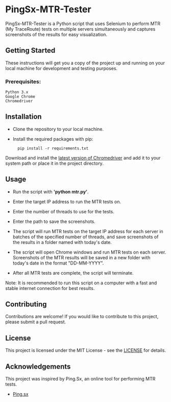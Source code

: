 # PingSx-MTR-Tester

PingSx-MTR-Tester is a Python script that uses Selenium to perform MTR (My TraceRoute) tests on multiple servers simultaneously and captures screenshots of the results for easy visualization.

## Getting Started

These instructions will get you a copy of the project up and running on your local machine for development and testing purposes.

### Prerequisites:

    Python 3.x
    Google Chrome
    Chromedriver

## Installation

* Clone the repository to your local machine.

* Install the required packages with pip:

        pip install -r requirements.txt

Download and install the [latest version of Chromedriver](https://chromedriver.chromium.org/downloads) and add it to your system path or place it in the project directory.

## Usage

* Run the script with **'python mtr.py'**.

* Enter the target IP address to run the MTR tests on.

* Enter the number of threads to use for the tests.

* Enter the path to save the screenshots.

* The script will run MTR tests on the target IP address for each server in batches of the specified number of threads, and save screenshots of the results in a folder named with today's date.

* The script will open Chrome windows and run MTR tests on each server. Screenshots of the MTR results will be saved in a new folder with today's date in the format "DD-MM-YYYY".

* After all MTR tests are complete, the script will terminate.

Note: It is recommended to run this script on a computer with a fast and stable internet connection for best results.
## Contributing

Contributions are welcome! If you would like to contribute to this project, please submit a pull request.
## License

This project is licensed under the MIT License - see the [LICENSE](PingSx-MTR-Tester/LICENSE) for details.
## Acknowledgements

This project was inspired by Ping.Sx, an online tool for performing MTR tests.

 - [Ping.sx](https://ping.sx/mtr)
